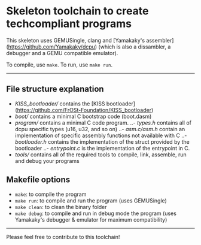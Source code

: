 # Skeleton toolchain to create techcompliant programs

This skeleton uses GEMUSingle, clang and [Yamakaky's assembler] (https://github.com/Yamakaky/dcpu) (which is also a dissambler, a debugger and a GEMU compatible emulator).

To compile, use `make`. To run, use `make run`.

---

## File structure explanation

- *KISS_bootloader/* contains the [KISS bootloader] (https://github.com/FrOSt-Foundation/KISS_bootloader)
- *boot/* contains a minimal C bootstrap code (boot.dasm)
- *program/* contains a minimal C code program.
..- *types.h* contains all of dcpu specific types (u16, u32, and so on)
..- *asm.c/asm.h* contain an implementation of specific assembly functions not available with C
..- *bootloader.h* contains the implementation of the struct provided by the bootloader
..- *entrypoint.c* is the implementation of the entrypoint in C.
- *tools/* contains all of the required tools to compile, link, assemble, run and debug your programs

## Makefile options

- `make`: to compile the program
- `make run`: to compile and run the program (uses GEMUSingle)
- `make clean`: to clean the binary folder
- `make debug`: to compile and run in debug mode the program (uses Yamakaky's debugger & emulator for maximum compatibility)

---

Please feel free to contribute to this toolchain!
